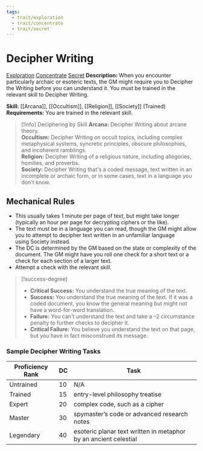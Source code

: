 ```yaml
---
tags:
  - trait/exploration
  - trait/concentrate
  - trait/secret
---
```

# Decipher Writing

[Exploration](Exploration.md "General Trait") [Concentrate](Concentrate.md "General Trait") [Secret](Secret.md "General Trait")
**Description:** When you encounter particularly archaic or esoteric texts, the GM might require you to Decipher the Writing before you can understand it. You must be trained in the relevant skill to Decipher Writing.  


**Skill:** [[Arcana]], [[Occultism]], [[Religion]], [[Society]] (Trained)
**Requirements:** You are trained in the relevant skill.

> [!info] Deciphering by Skill
>**Arcana:** Decipher Writing about arcane theory.  
>**Occultism:** Decipher Writing on occult topics, including complex metaphysical systems, syncretic principles, obscure philosophies, and incoherent ramblings.  
>**Religion:** Decipher Writing of a religious nature, including allegories, homilies, and proverbs.  
>**Society:** Decipher Writing that's a coded message, text written in an incomplete or archaic form, or in some cases, text in a language you don't know.

## Mechanical Rules

- This usually takes 1 minute per page of text, but might take longer (typically an hour per page for decrypting ciphers or the like).
- The text must be in a language you can read, though the GM might allow you to attempt to decipher text written in an unfamiliar language using Society instead.  
- The DC is determined by the GM based on the state or complexity of the document. The GM might have you roll one check for a short text or a check for each section of a larger text.
- Attempt a check with the relevant skill. 

> [!success-degree] 
>- **Critical Success:** You understand the true meaning of the text.  
>- **Success:** You understand the true meaning of the text. If it was a coded document, you know the general meaning but might not have a word-for-word translation.  
>- **Failure:** You can't understand the text and take a –2 circumstance penalty to further checks to decipher it.  
>- **Critical Failure:** You believe you understand the text on that page, but you have in fact misconstrued its message.

### Sample Decipher Writing Tasks

| **Proficiency Rank** | **DC** | Task                                                             |
| -------------------- | ------ | ---------------------------------------------------------------- |
| Untrained            | 10     | N/A                                                              |
| Trained              | 15     | entry-level philosophy treatise                                  |
| Expert               | 20     | complex code, such as a cipher                                   |
| Master               | 30     | spymaster’s code or advanced research notes                      |
| Legendary            | 40     | esoteric planar text written in metaphor by an ancient celestial |


